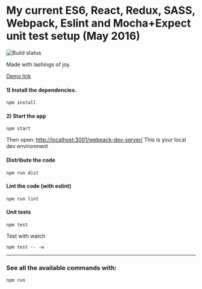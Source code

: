 
# My current ES6, React, Redux, SASS, Webpack, Eslint and Mocha+Expect unit test setup (May 2016)

![Build status](https://travis-ci.org/benbowes/my-es6-react-redux-todo.svg)

Made with lashings of joy.

[Demo link](http://benbowes.github.io/my-es6-react-redux-todo/)


#### 1) Install the dependencies.

```
npm install
```

#### 2) Start the app
```
npm start
```
Then open:
[http://localhost:3001/webpack-dev-server/](http://localhost:3001/webpack-dev-server/)
This is your local dev environment

#### Distribute the code
```
npm run dist
```

#### Lint the code (with eslint)
```
npm run lint
```

#### Unit tests
```
npm test
```

Test with watch

```
npm test -- -w
```

-----------

### See all the available commands with:

```
npm run
```
